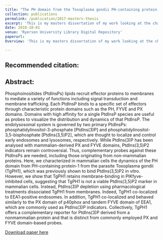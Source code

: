 ```yaml
---
title: "The PH domain from the Toxoplasma gondii PH-containing protein-1 (TgPH1) serves as an ectopic reporter of phosphatidylinositol 3-phosphate in mammalian cells"
collection: publications
permalink: /publication/2017-masters-thesis
excerpt: 'This is my masters dissertation of my work looking at the characterization of Toxoplasma gondii PH-containing protein-1 (TgPH1) which serves as an ectopic reporter of phosphatidylinositol 3-phosphate in mammalian cells' 
date: 2018-10-01
venue: 'Ryerson University Library Digital Repository'
paperurl: 
Overview: 'This is my masters dissertation of my work looking at the characterization of Toxoplasma gondii PH-containing protein-1 (TgPH1) which serves as an ectopic reporter of phosphatidylinositol 3-phosphate in mammalian cells'

---
```


Recommended citation:
---

Abstract:
---
Phosphoinositides (PtdInsPs) lipids recruit effector proteins to membranes to mediate a variety of functions including signal transduction and membrane trafficking. Each PtdInsP binds to a specific set of effectors through characteristic protein domains such as the PH, FYVE and PX domains. Domains with high affinity for a single PtdInsP species are useful as probes to visualize the distribution and dynamics of that PtdInsP. The endolysosomal system is governed by two primary PtdInsPs: phosphatidylinositol-3-phosphate [PtdIns(3)P] and phosphatidylinositol-3,5-bisphosphate [PtdIns(3,5)P2], which are thought to localize and control early endosomes and lysosomes, respectively. While PtdIns(3)P has been analysed with mammalian-derived PX and FYVE domains, PtdIns(3,5)P2 indicators remain controversial. Thus, complementary probes against these PtdInsPs are needed, including those originating from non-mammalian proteins. Here, we characterized in mammalian cells the dynamics of the PH domain from PH-containing protein-1 from the parasite Toxoplasma gondii (TgPH1), which was previously shown to bind PtdIns(3,5)P2 in vitro. However, we show that TgPH1 retains membrane-binding in PIKfyve-inhibited cells, suggesting that TgPH1 is not a viable PtdIns(3,5)P2 marker in mammalian cells. Instead, PtdIns(3)P depletion using pharmacological treatments dissociated TgPH1 from membranes. Indeed, TgPH1 co-localized to EEA1-positive endosomes. In addition, TgPH1 co-localized and behaved similarly to the PX domain of p40phox and tandem FYVE domain of EEA1, which are commonly used as PtdIns(3)P indicators. Collectively, TgPH1 offers a complementary reporter for PtdIns(3)P derived from a nonmammalian protein and that is distinct from commonly employed PX and FYVE domain-based probes.

[Download paper here](http://academicpages.github.io/files/masters-disserations.pdf)

